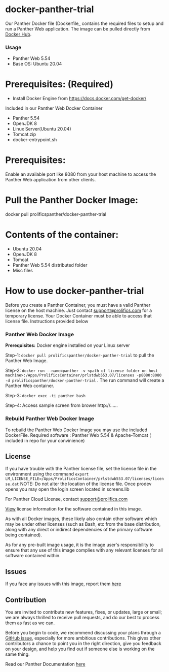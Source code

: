 # docker-panther-trial
Our Panther Docker file (Dockerfile_ contains  the required files to setup and  run a Panther Web application. The image can be pulled directly from [Docker Hub](https://hub.docker.com/repository/docker/prolificspanther/docker-panther-trial).

### Usage
* Panther Web 5.54
* Base OS: Ubuntu 20.04

# Prerequisites: (Required)
  * Install Docker Engine from  https://docs.docker.com/get-docker/ 
  
  Included in our Panther Web Docker Container
  * Panther 5.54
  * OpenJDK 8
  * Linux Server(Ubuntu 20.04)
  * Tomcat.zip 
  * docker-entrypoint.sh 
  
 # Prerequisites:  
   Enable an available port like 8080 from your host machine to access the Panther Web application from other clients.      
 # Pull the Panther Docker Image:
   docker pull prolificspanther/docker-panther-trial
  
 # Contents of the container:
 * Ubuntu 20.04
 * OpenJDK 8
 * Tomcat  
 * Panther Web 5.54 distributed folder
 * Misc files
   
  # How to use docker-panther-trial

Before you create a Panther Container, you must have a valid Panther license on the host machine. Just contact support@prolifics.com for a temporary license. Your Docker Container must be able to access that license file. Instructions provided below

### Panther Web Docker Image
 
**Prerequisites:** Docker engine installed on your Linux server
 
Step-1: `docker pull prolificspanther/docker-panther-trial` to pull the Panther Web Image.

Step-2: `docker run --name=panther -v <path of license folder on host  machine>:/Apps/ProlificsContainer/prlstdwb553.07/licenses -p8080:8080 -d prolificspanther/docker-panther-trial` . The run command  will create a Panther Web container.

Step-3: `docker exec -ti panther bash`

Step-4:  Access sample screen from brower http://......             

### Rebuild Panther Web Docker Image
To rebuild the Panther Web Docker Image you may use the included DockerFile.
Required software : Panther Web 5.54 &  Apache-Tomcat ( included in repo for your convinience)
 

## License

If you have trouble  with the Panther license file, set the license file  in the environment using  the command `export LM_LICENSE_FILE=/Apps/ProlificsContainer/prlstdwb553.07/licenses/license.dat`
NOTE: Do not alter the location of the license file. Once prodev opens you may open the login screen located in screens.lib

For Panther Cloud License, contact support@prolifics.com

[View](https://github.com/ProlificsPanther/DockerPanther/blob/master/SoftwareLicenseAgreement.pdf) license information for the software contained in this image.

As with all Docker images, these likely also contain other software which may be under other licenses (such as Bash, etc from the base distribution, along with any direct or indirect dependencies of the primary software being contained).

As for any pre-built image usage, it is the image user's responsibility to ensure that any use of this image complies with any relevant licenses for all software contained within.

## Issues
If you face any issues with this image, report them [here](https://github.com/ProlificsPanther/Docker-Panther/issues)

## Contribution
You are invited to contribute new features, fixes, or updates, large or small; we are always thrilled to receive pull requests, and do our best to process them as fast as we can.

Before you begin to code, we recommend discussing your plans through a [GitHub issue](https://github.com/ProlificsPanther/Docker-Panther/issues), especially for more ambitious contributions. This gives other contributors a chance to point you in the right direction, give you feedback on your design, and help you find out if someone else is working on the same thing.

Read our Panther Documentation [here](https://docs.prolifics.com)
